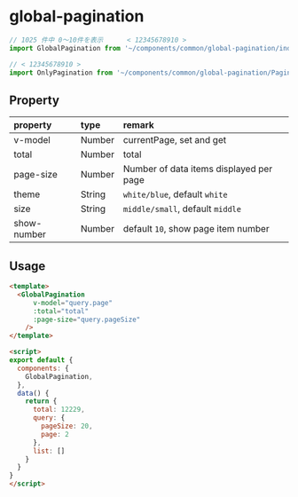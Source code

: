 # global-pagination

```javascript
// 1025 件中 0〜10件を表示      < 12345678910 >
import GlobalPagination from '~/components/common/global-pagination/index'

// < 12345678910 >
import OnlyPagination from '~/components/common/global-pagination/Pagination'
```

## Property

|property|type|remark|
|:--|:--|:--|
|v-model|Number|currentPage, set and get|
|total|Number|total|
|page-size|Number|Number of data items displayed per page|
|theme|String|`white/blue`, default `white`|
|size|String|`middle/small`, default `middle`|
|show-number|Number|default `10`, show page item number|

## Usage

```html
<template>
  <GlobalPagination
      v-model="query.page"
      :total="total"
      :page-size="query.pageSize"
    />
</template>

<script>
export default {
  components: {
    GlobalPagination,
  },
  data() {
    return {
      total: 12229,
      query: {
        pageSize: 20,
        page: 2
      },
      list: []
    }
  }
}
</script>
```


